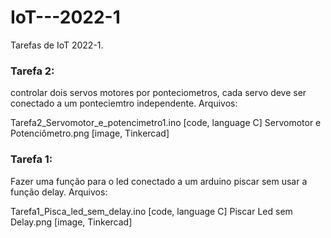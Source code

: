 # IoT---2022-1
Tarefas de IoT 2022-1.

### Tarefa 2: 
controlar dois servos motores por ponteciometros, cada servo deve ser conectado a um ponteciemtro independente. Arquivos:

Tarefa2_Servomotor_e_potencimetro1.ino [code, language C]
Servomotor e Potenciômetro.png [image, Tinkercad]

### Tarefa 1:
Fazer uma função para o led conectado a um arduino piscar sem usar a função delay. Arquivos:

Tarefa1_Pisca_led_sem_delay.ino [code, language C]
Piscar Led sem Delay.png [image, Tinkercad]





